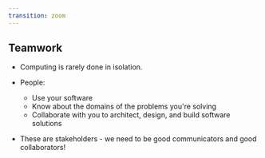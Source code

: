 ```yaml
---
transition: zoom
---
```


## Teamwork

- Computing is rarely done in isolation.

- People:
  - Use your software
  - Know about the domains of the problems you're solving
  - Collaborate with you to architect, design, and build software solutions

- These are stakeholders - we need to be good communicators and good collaborators!